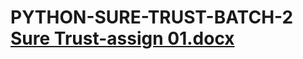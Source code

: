 # PYTHON-SURE-TRUST-BATCH-2  [Sure Trust-assign 01.docx](https://github.com/Renuka2475/PYTHON-SURE-TRUST-BATCH-2/files/8788005/Sure.Trust-assign.01.docx)




